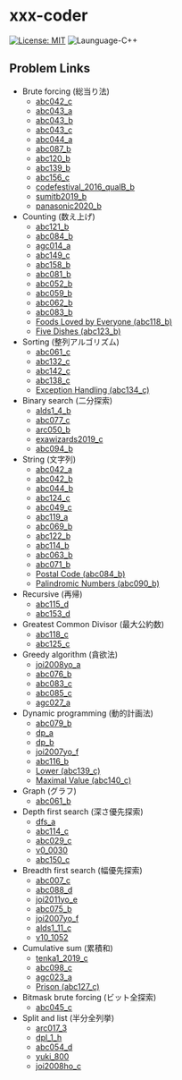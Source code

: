 # xxx-coder

[![License: MIT](https://img.shields.io/badge/License-MIT-lightgrey.svg)](https://opensource.org/licenses/MIT)
![Launguage-C++](https://img.shields.io/badge/Language-C%2B%2B-orange)

## Problem Links

- Brute forcing (総当り法)
  - [abc042_c](https://atcoder.jp/contests/abc042/tasks/arc058_a)
  - [abc043_a](https://atcoder.jp/contests/abc043/tasks/abc043_a)
  - [abc043_b](https://atcoder.jp/contests/abc043/tasks/abc043_b)
  - [abc043_c](https://atcoder.jp/contests/abc043/tasks/arc059_a)
  - [abc044_a](https://abc044.contest.atcoder.jp/tasks/abc044_a)
  - [abc087_b](https://atcoder.jp/contests/abc087/tasks/abc087_b)
  - [abc120_b](https://atcoder.jp/contests/abc120/tasks/abc120_b)
  - [abc139_b](https://atcoder.jp/contests/abc139/tasks/abc139_b)
  - [abc156_c](https://atcoder.jp/contests/abc156/tasks/abc156_c)
  - [codefestival_2016_qualB_b](https://atcoder.jp/contests/code-festival-2016-qualb/tasks/codefestival_2016_qualB_b)
  - [sumitb2019_b](https://atcoder.jp/contests/sumitrust2019/tasks/sumitb2019_b)
  - [panasonic2020_b](https://atcoder.jp/contests/panasonic2020/tasks/panasonic2020_b)
- Counting (数え上げ)
  - [abc121_b](https://atcoder.jp/contests/abc121/tasks/abc121_b)
  - [abc084_b](https://atcoder.jp/contests/abc074/tasks/abc074_b)
  - [agc014_a](https://atcoder.jp/contests/agc014/tasks/agc014_a)
  - [abc149_c](https://atcoder.jp/contests/abc149/tasks/abc149_c)
  - [abc158_b](https://atcoder.jp/contests/abc158/tasks/abc158_b)
  - [abc081_b](https://atcoder.jp/contests/abc081/tasks/abc081_b)
  - [abc052_b](https://atcoder.jp/contests/abc052/tasks/abc052_b)
  - [abc059_b](https://atcoder.jp/contests/abc059/tasks/abc059_b)
  - [abc062_b](https://atcoder.jp/contests/abc062/tasks/abc062_b)
  - [abc083_b](https://atcoder.jp/contests/abc083/tasks/abc083_b)
  - [Foods Loved by Everyone (abc118_b)](https://atcoder.jp/contests/abc118/tasks/abc118_b)
  - [Five Dishes (abc123_b)](https://atcoder.jp/contests/abc123/tasks/abc123_b)
- Sorting (整列アルゴリズム)
  - [abc061_c](https://atcoder.jp/contests/abc061/tasks/abc061_c)
  - [abc132_c](https://atcoder.jp/contests/abc132/tasks/abc132_c)
  - [abc142_c](https://atcoder.jp/contests/abc142/tasks/abc142_c)
  - [abc138_c](https://atcoder.jp/contests/abc138/tasks/abc138_c)
  - [Exception Handling (abc134_c)](https://atcoder.jp/contests/abc134/tasks/abc134_c)
- Binary search (二分探索)
  - [alds1_4_b](http://judge.u-aizu.ac.jp/onlinejudge/description.jsp?id=ALDS1_4_B&lang=jp)
  - [abc077_c](https://atcoder.jp/contests/abc077/tasks/arc084_a)
  - [arc050_b](https://atcoder.jp/contests/arc050/tasks/arc050_b)
  - [exawizards2019_c](https://atcoder.jp/contests/exawizards2019/tasks/exawizards2019_c)
  - [abc094_b](https://atcoder.jp/contests/abc094/tasks/abc094_b)
- String (文字列)
  - [abc042_a](https://atcoder.jp/contests/abc042/tasks/abc042_a)
  - [abc042_b](https://atcoder.jp/contests/abc042/tasks/abc042_b)
  - [abc044_b](https://abc044.contest.atcoder.jp/tasks/abc044_b)
  - [abc124_c](https://atcoder.jp/contests/abc124/tasks/abc124_c)
  - [abc049_c](https://atcoder.jp/contests/abc049/tasks/arc065_a)
  - [abc119_a](https://atcoder.jp/contests/abc119/tasks/abc119_a)
  - [abc069_b](https://atcoder.jp/contests/abc069/tasks/abc069_b)
  - [abc122_b](https://atcoder.jp/contests/abc122/tasks/abc122_b)
  - [abc114_b](https://atcoder.jp/contests/abc114/tasks/abc114_b)
  - [abc063_b](https://atcoder.jp/contests/abc063/tasks/abc063_b)
  - [abc071_b](https://atcoder.jp/contests/abc071/tasks/abc071_b)
  - [Postal Code (abc084_b)](https://atcoder.jp/contests/abc084/tasks/abc084_b)
  - [Palindromic Numbers (abc090_b)](https://atcoder.jp/contests/abc090/tasks/abc090_b)
- Recursive (再帰)
  - [abc115_d](https://atcoder.jp/contests/abc115/tasks/abc115_d)
  - [abc153_d](https://atcoder.jp/contests/abc153/tasks/abc153_d)
- Greatest Common Divisor (最大公約数)
  - [abc118_c](https://atcoder.jp/contests/abc118/tasks/abc118_c)
  - [abc125_c](https://atcoder.jp/contests/abc125/tasks/abc125_c)
- Greedy algorithm (貪欲法)
  - [joi2008yo_a](https://atcoder.jp/contests/joi2008yo/tasks/joi2008yo_a)
  - [abc076_b](https://atcoder.jp/contests/abc076/tasks/abc076_b)
  - [abc083_c](https://atcoder.jp/contests/abc083/tasks/arc088_a)
  - [abc085_c](https://atcoder.jp/contests/abc085/tasks/abc085_c)
  - [agc027_a](https://atcoder.jp/contests/agc027/tasks/agc027_a)
- Dynamic programming (動的計画法)
  - [abc079_b](https://atcoder.jp/contests/abc079/tasks/abc079_b)
  - [dp_a](https://atcoder.jp/contests/dp/tasks/dp_a)
  - [dp_b](https://atcoder.jp/contests/tdpc/tasks/tdpc_contest)
  - [joi2007yo_f](https://atcoder.jp/contests/joi2007yo/tasks/joi2007yo_f)
  - [abc116_b](https://atcoder.jp/contests/abc116/tasks/abc116_b)
  - [Lower (abc139_c)](https://atcoder.jp/contests/abc139/tasks/abc139_c)
  - [Maximal Value (abc140_c)](https://atcoder.jp/contests/abc140/tasks/abc140_c)
- Graph (グラフ)
  - [abc061_b](https://abc061.contest.atcoder.jp/tasks/abc061_b)
- Depth first search (深さ優先探索)
  - [dfs_a](https://atc001.contest.atcoder.jp/tasks/dfs_a)
  - [abc114_c](https://atcoder.jp/contests/abc114/tasks/abc114_c)
  - [abc029_c](https://atcoder.jp/contests/abc029/tasks/abc029_c)
  - [v0_0030](http://judge.u-aizu.ac.jp/onlinejudge/description.jsp?id=0030)
  - [abc150_c](https://atcoder.jp/contests/abc150/tasks/abc150_c)
- Breadth first search (幅優先探索)
  - [abc007_c](https://abc007.contest.atcoder.jp/tasks/abc007_3)
  - [abc088_d](https://abc088.contest.atcoder.jp/tasks/abc088_d)
  - [joi2011yo_e](https://atcoder.jp/contests/joi2011yo/tasks/joi2011yo_e)
  - [abc075_b](https://atcoder.jp/contests/abc075/tasks/abc075_b)
  - [joi2007yo_f](https://atcoder.jp/contests/joi2007yo/tasks/joi2007yo_f)
  - [alds1_11_c](http://judge.u-aizu.ac.jp/onlinejudge/description.jsp?id=ALDS1_11_C&lang=jp)
  - [v10_1052](http://judge.u-aizu.ac.jp/onlinejudge/description.jsp?id=1052&lang=jp)
- Cumulative sum (累積和)
  - [tenka1_2019_c](https://atcoder.jp/contests/tenka1-2019-beginner/tasks/tenka1_2019_c)
  - [abc098_c](https://atcoder.jp/contests/abc098/tasks/arc098_a)
  - [agc023_a](https://atcoder.jp/contests/agc023/tasks/agc023_a)
  - [Prison (abc127_c)](https://atcoder.jp/contests/abc127/tasks/abc127_c)
- Bitmask brute forcing (ビット全探索)
  - [abc045_c](https://atcoder.jp/contests/abc045/tasks/arc061_a)
- Split and list (半分全列挙)
  - [arc017_3](https://arc017.contest.atcoder.jp/tasks/arc017_3)
  - [dpl_1_h](http://judge.u-aizu.ac.jp/onlinejudge/description.jsp?id=DPL_1_H&lang=jp)
  - [abc054_d](https://atcoder.jp/contests/abc054/tasks/abc054_d)
  - [yuki_800](https://yukicoder.me/problems/no/800)
  - [joi2008ho_c](https://atcoder.jp/contests/joi2008ho/tasks/joi2008ho_c)
